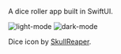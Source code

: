 A dice roller app built in SwiftUI.

![light-mode](https://github.com/Skelt3r/swift-ui-dice/assets/58678379/29af35f8-0867-44c5-976f-6196d7e43400)    ![dark-mode](https://github.com/Skelt3r/swift-ui-dice/assets/58678379/da6948e7-6263-4124-8d35-d65e29847d12)

Dice icon by [SkullReaper](https://skullreaper.itch.io/dice-icons).
